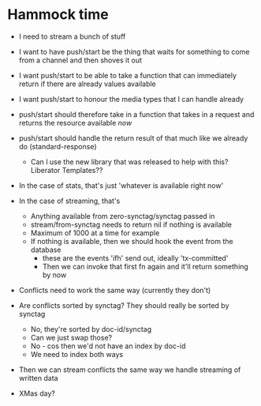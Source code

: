 # Hammock time

- I need to stream a bunch of stuff
- I want to have push/start be the thing that waits for something to come from a channel and then shoves it out
- I want push/start to be able to take a function that can immediately return if there are already values available
- I want push/start to honour the media types that I can handle already

-  push/start should therefore take in a function that takes in a request and returns the resource available *now*
-  push/start should handle the return result of that much like we already do (standard-response)
    - Can I use the new library that was released to help with this? Liberator Templates??


- In the case of stats, that's just 'whatever is available right now'
- In the case of streaming, that's
    - Anything available from zero-synctag/synctag passed in
    - stream/from-synctag needs to return nil if nothing is available
    - Maximum of 1000 at a time for example
    - If nothing is available, then we should hook the event from the database 
        - these are the events 'ifh' send out, ideally 'tx-committed'
        - Then we can invoke that first fn again and it'll return something by now


- Conflicts need to work the same way (currently they don't)
- Are conflicts sorted by synctag? They should really be sorted by synctag
  - No, they're sorted by doc-id/synctag
  - Can we just swap those?
  - No - cos then we'd not have an index by doc-id
  - We need to index both ways
- Then we can stream conflicts the same way we handle streaming of written data


- XMas day?
